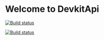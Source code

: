 # Welcome to DevkitApi

[![Build status](https://ci.appveyor.com/api/projects/status/1al4h956xqs27ta6/branch/master?svg=true)](https://ci.appveyor.com/project/matsskoglund58956/devkitapi/branch/master)


[![Build status](https://dockerbuildbadges.quelltext.eu/status.svg?organization=matsskoglund&repository=devkitapi)](https://dockerbuildbadges.quelltext.eu/status.svg?organization=matsskoglund&repository=devkitapi)